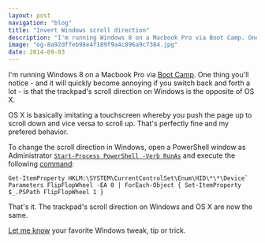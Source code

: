 ```yaml
---
layout: post
navigation: "blog"
title: "Invert Windows scroll direction"
description: "I'm running Windows 8 on a Macbook Pro via Boot Camp. One thing you'll notice - and it will quickly become annoying if you switch back and forth a lot - is that the trackpad's scroll direction on Windows is the opposite of OS X."
image: "og-8a92dffeb98e4f189f9a4c896a9c7384.jpg"
date: 2014-09-03
---
```


I'm running Windows 8 on a Macbook Pro via <a target="_blank" href="http://en.wikipedia.org/wiki/Boot_Camp_(software)">Boot Camp</a>. One thing you'll notice - and it will quickly become annoying if you switch back and forth a lot - is that the trackpad's scroll direction on Windows is the opposite of OS X.

OS X is basically imitating a touchscreen whereby you push the page up to scroll down and vice versa to scroll up. That's perfectly fine and my prefered behavior.

To change the scroll direction in Windows, open a PowerShell window as Administrator <a target="_blank" href="http://technet.microsoft.com/en-us/library/hh847889.aspx">`Start-Process PowerShell -Verb RunAs`</a> and execute the following <a target="_blank" href="http://superuser.com/a/364353/65993">command</a>:

```
Get-ItemProperty HKLM:\SYSTEM\CurrentControlSet\Enum\HID\*\*\Device` Parameters FlipFlopWheel -EA 0 | ForEach-Object { Set-ItemProperty $_.PSPath FlipFlopWheel 1 }
```

That's it. The trackpad's scroll direction on Windows and OS X are now the same.

<a target="_blank" href="https://twitter.com/intent/tweet?text=.%40martinbuberl%20I%20liked%20your%20Windows%20tip,%20but%20mine%20is%20better:%20">Let me know</a> your favorite Windows tweak, tip or trick.

